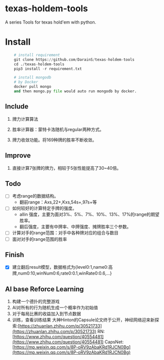 # texas-holdem-tools
A series Tools for texas hold'em with python. 

# Install

```python
    # install requirement
    git clone https://github.com/DarainS/texas-holdem-tools
    cd ./texas-holdem-tools
    pip3 install -r requirement.txt
```
```python
    # install mongodb
    # by Docker
    docker pull mongo
    and then mongo.py file would auto run mongodb by docker.
```

## Include

1. 牌力计算算法

2. 胜率计算器：蒙特卡洛随机与regular两种方式。

3. 牌力收敛功能。将169种牌的胜率不断收敛。



## Improve

1. 直接计算7张牌的牌力，相较于5张性能提高了30~40倍。

## Todo

- [ ] 考虑range的数据结构。
    - 翻前range：Axs,22+,Kxs,54s+,97s+等
- [ ] 如何较好的计算特定手牌的强度。
    - allin 强度，主要为面对3%、5%、7%、10%、13%、17%的range的期望胜率。
    - 翻后强度，主要有中牌率、中牌强度、摊牌胜率三个参数。
- [ ] 计算对手的range范围：对手中各种牌对应的组合与数目
- [ ] 面对对手的range范围的胜率

## Finish

- [x] 建立翻后result模型，数据格式为{level0:1,name0:高牌,num0:10,winNum0:6,rate0:0.1,winRate0:0.6,...}

## AI base Reforce Learning
1. 构建一个德扑的完整游戏
2. AI对所有的行为随机生成一个概率作为初始值
3. 对于每局比赛的收益加入到节点数据
4. 训练，查看训练结果
大神Hinton的Capsule论文终于公开，神经网络迎来新探索:[https://zhuanlan.zhihu.com/p/30521733](https://zhuanlan.zhihu.com/p/30521733)
RN:[https://www.zhihu.com/question/40554481](https://www.zhihu.com/question/40554481)
CapsNet:[https://mp.weixin.qq.com/s/8P-oRV9zAbaKRd1RJCN0Bg](https://mp.weixin.qq.com/s/8P-oRV9zAbaKRd1RJCN0Bg)

